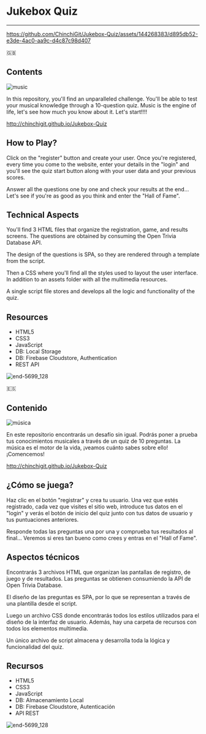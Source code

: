 # Jukebox Quiz #
---



https://github.com/ChinchiGit/Jukebox-Quiz/assets/144268383/d895db52-e3de-4ac0-aa9c-d4c87c98d407



🇬🇧

## Contents ##
![music](https://github.com/ElenaDRFS/quiz-2/assets/145337549/3d805dba-cf91-47e0-8db7-700ecc1be4c3)

In this repository, you'll find an unparalleled challenge. You'll be able to test your musical knowledge through a 10-question quiz. Music is the engine of life, let's see how much you know about it. Let's start!!!!  

http://chinchigit.github.io/Jukebox-Quiz

## How to Play? ##
Click on the "register" button and create your user. Once you're registered, every time you come to the website, enter your details in the "login" and you'll see the quiz start button along with your user data and your previous scores.

Answer all the questions one by one and check your results at the end... Let's see if you're as good as you think and enter the "Hall of Fame".

## Technical Aspects ##

You'll find 3 HTML files that organize the registration, game, and results screens. The questions are obtained by consuming the Open Trivia Database API.

The design of the questions is SPA, so they are rendered through a template from the script.

Then a CSS where you'll find all the styles used to layout the user interface. In addition to an assets folder with all the multimedia resources.

A single script file stores and develops all the logic and functionality of the quiz.

## Resources ##
- HTML5
- CSS3
- JavaScript
- DB: Local Storage
- DB: Firebase Cloudstore, Authentication
- REST API

![end-5699_128](https://github.com/ElenaDRFS/quiz-2/assets/145337549/8c7c4d51-ac24-4921-bc2b-cd832144f68e)


🇪🇸

## Contenido ##
![música](https://github.com/ElenaDRFS/quiz-2/assets/145337549/3d805dba-cf91-47e0-8db7-700ecc1be4c3)

En este repositorio encontrarás un desafío sin igual. Podrás poner a prueba tus conocimientos musicales a través de un quiz de 10 preguntas. La música es el motor de la vida, ¡veamos cuánto sabes sobre ello! ¡Comencemos!  

http://chinchigit.github.io/Jukebox-Quiz

## ¿Cómo se juega? ##
Haz clic en el botón "registrar" y crea tu usuario. Una vez que estés registrado, cada vez que visites el sitio web, introduce tus datos en el "login" y verás el botón de inicio del quiz junto con tus datos de usuario y tus puntuaciones anteriores.

Responde todas las preguntas una por una y comprueba tus resultados al final... Veremos si eres tan bueno como crees y entras en el "Hall of Fame".

## Aspectos técnicos ##

Encontrarás 3 archivos HTML que organizan las pantallas de registro, de juego y de resultados. Las preguntas se obtienen consumiendo la API de Open Trivia Database.

El diseño de las preguntas es SPA, por lo que se representan a través de una plantilla desde el script.

Luego un archivo CSS donde encontrarás todos los estilos utilizados para el diseño de la interfaz de usuario. Además, hay una carpeta de recursos con todos los elementos multimedia.

Un único archivo de script almacena y desarrolla toda la lógica y funcionalidad del quiz.

## Recursos ##
- HTML5
- CSS3
- JavaScript
- DB: Almacenamiento Local
- DB: Firebase Cloudstore, Autenticación
- API REST

![end-5699_128](https://github.com/ElenaDRFS/quiz-2/assets/145337549/8c7c4d51-ac24-4921-bc2b-cd832144f68e)

